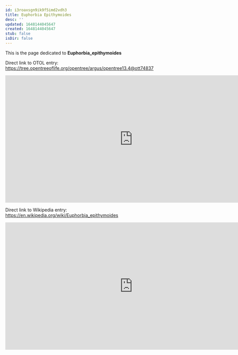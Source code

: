 ```yaml
---
id: i3roaxsgn9ik9f5imd2vdh3
title: Euphorbia Epithymoides
desc: ''
updated: 1648144045647
created: 1648144045647
stub: false
isDir: false
---
```

This is the page dedicated to **Euphorbia_epithymoides**


Direct link to OTOL entry: https://tree.opentreeoflife.org/opentree/argus/opentree13.4@ott74837



<html>
    <body>
    <iframe src="https://tree.opentreeoflife.org/opentree/argus/opentree13.4@ott74837"
    width="800" height="400" frameborder="0" allowfullscreen> </iframe>
    </body>
</html>
    


Direct link to Wikipedia entry: https://en.wikipedia.org/wiki/Euphorbia_epithymoides



<html>
    <body>
    <iframe src="https://en.wikipedia.org/wiki/Euphorbia_epithymoides"
    width="800" height="400" frameborder="0" allowfullscreen> </iframe>
    </body>
</html>
    
